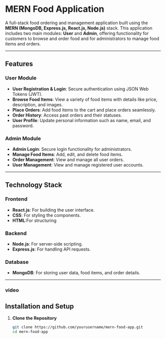 # MERN Food Application

A full-stack food ordering and management application built using the **MERN (MongoDB, Express.js, React.js, Node.js)** stack. This application includes two main modules: **User** and **Admin**, offering functionality for customers to browse and order food and for administrators to manage food items and orders.

---

## Features

### User Module
- **User Registration & Login**: Secure authentication using JSON Web Tokens (JWT).
- **Browse Food Items**: View a variety of food items with details like price, description, and images.
- **Place Orders**: Add food items to the cart and place orders seamlessly.
- **Order History**: Access past orders and their statuses.
- **User Profile**: Update personal information such as name, email, and password.

### Admin Module
- **Admin Login**: Secure login functionality for administrators.
- **Manage Food Items**: Add, edit, and delete food items.
- **Order Management**: View and manage all user orders.
- **User Management**: View and manage registered user accounts.

---

## Technology Stack

### Frontend
- **React.js**: For building the user interface.
- **CSS**: For styling the components.
- **HTML**:For structuring

### Backend
- **Node.js**: For server-side scripting.
- **Express.js**: For handling API requests.

### Database
- **MongoDB**: For storing user data, food items, and order details.

---
### video






## Installation and Setup

1. **Clone the Repository**
   ```bash
   git clone https://github.com/yourusername/mern-food-app.git
   cd mern-food-app
